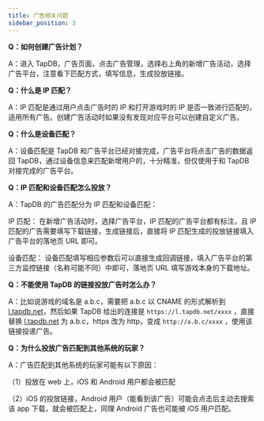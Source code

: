 ```yaml
---
title: 广告相关问题
sidebar_position: 3
---
```


**Q：如何创建广告计划？**

A：进入 TapDB，广告页面，点击广告管理，选择右上角的新增广告活动，选择广告平台，注意看下匹配方式，填写信息，生成投放链接。

**Q：什么是 IP 匹配？**

A：IP 匹配是通过用户点击广告时的 IP 和打开游戏时的 IP 是否一致进行匹配的，适用所有广告。创建广告活动时如果没有发现对应平台可以创建自定义广告。

**Q：什么是设备匹配？**

A：设备匹配是 TapDB 和广告平台已经对接完成，广告平台将点击广告的数据返回 TapDB，通过设备信息来匹配新增用户的，十分精准，但仅使用于和 TapDB 对接完成的广告平台。

**Q：IP 匹配和设备匹配怎么投放？**

A：TapDB 的广告匹配分为 IP 匹配和设备匹配：

IP 匹配： 在新增广告活动时，选择广告平台，IP 匹配的广告平台都有标注，且 IP 匹配的广告需要填写下载链接，生成链接后，直接将 IP 匹配生成的投放链接填入广告平台的落地页 URL 即可。

设备匹配： 设备匹配填写相应参数后可以直接生成回调链接，填入广告平台的第三方监控链接（名称可能不同）中即可，落地页 URL 填写游戏本身的下载地址。

**Q：不能使用 TapDB 的链接投放广告时怎么办？**

A：比如说游戏的域名是 a.b.c，需要把 a.b.c 以 CNAME 的形式解析到 [l.tapdb.net](http://l.tapdb.net)，然后如果 TapDB 给出的连接是 `https://l.tapdb.net/xxxx` ，直接替换 [l.tapdb.net](http://l.tapdb.net) 为 a.b.c，https 改为 http，变成 `http://a.b.c/xxxx` ，使用该链接投递广告。

**Q：为什么投放广告匹配到其他系统的玩家？**

A：广告匹配到其他系统的玩家可能有以下原因：

（1）投放在 web 上，iOS 和 Android 用户都会被匹配

（2）iOS 的投放链接，Android 用户（能看到该广告）可能会点击后主动去搜索该 app 下载，就会被匹配上，同理 Android 广告也可能被 iOS 用户匹配。



